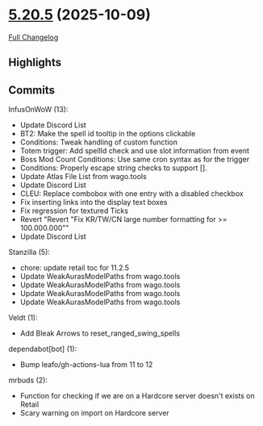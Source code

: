 # [5.20.5](https://github.com/WeakAuras/WeakAuras2/tree/5.20.5) (2025-10-09)

[Full Changelog](https://github.com/WeakAuras/WeakAuras2/compare/5.20.4...5.20.5)

## Highlights



## Commits

InfusOnWoW (13):

- Update Discord List
- BT2: Make the spell id tooltip in the options clickable
- Conditions: Tweak handling of custom function
- Totem trigger: Add spellId check and use slot information from event
- Boss Mod Count Conditions: Use same cron syntax as for the trigger
- Conditions: Properly escape string checks to support [].
- Update Atlas File List from wago.tools
- Update Discord List
- CLEU: Replace combobox with one entry with a disabled checkbox
- Fix inserting links into the display text boxes
- Fix regression for textured Ticks
- Revert "Revert "Fix KR/TW/CN large number formatting for >= 100.000.000""
- Update Discord List

Stanzilla (5):

- chore: update retail toc for 11.2.5
- Update WeakAurasModelPaths from wago.tools
- Update WeakAurasModelPaths from wago.tools
- Update WeakAurasModelPaths from wago.tools
- Update WeakAurasModelPaths from wago.tools

Veldt (1):

- Add Bleak Arrows to reset_ranged_swing_spells

dependabot[bot] (1):

- Bump leafo/gh-actions-lua from 11 to 12

mrbuds (2):

- Function for checking if we are on a Hardcore server doesn't exists on Retail
- Scary warning on import on Hardcore server

